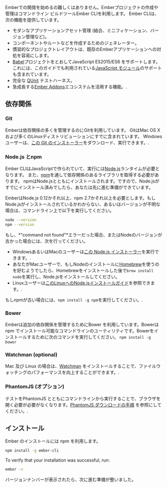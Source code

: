 Emberでの開発を始めるの難しくはありません。Emberプロジェクトの作成や管理はコマンドライン ビルドツールEmber CLIを利用します。 Ember CLIは、次の機能を提供しています。

* モダンなアプリケーションアセット管理 (結合、ミニフィケーション、バージョン管理など)。
* コンポーネントやルートなどを作成するためのジェネレーター。
* 慣習的なプロジェクトレイアウトは、既存のEmberアプリケーションへの対処を容易にします。
* [Babel](http://babeljs.io/docs/learn-es2015/)プロジェクトをとおしてJavaScript ES2015/ES6 をサポートします。 これには、このガイドでも利用されている[JavaScript モジュール](http://exploringjs.com/es6/ch_modules.html)のサポートも含まれています。
* 完全な [QUnit](https://qunitjs.com/) テストハーネス。
* 急成長する[Ember Addons](https://emberobserver.com/)エコシステムを活用する機能。.

## 依存関係

### Git

Emberは依存関係の多くを管理するのにGitを利用しています。 GitはMac OS Xおよび多くのLinuxディストリビューションにすでに含まれています。 Windows ユーザーは、[この Git のインストーラー](http://git-scm.com/download/win)をダウンロード、実行できます。.

### Node.js とnpm

Ember CLIはJavaScriptで作られていて、実行には[Node.js](https://nodejs.org/)ランタイムが必要となります。 また、[npm](https://www.npmjs.com/)を通して依存関係のあるライブラリを取得する必要があります。 npmはNode.jsとともにインストールされます。ですので、Node.jsがすでにインストール済みでしたら、あなたは先に進む準備ができています。

EmberはNode.js 0.12かそれ以上、npm 2.7かそれ以上を必要とします。もしNode.jsがインストールされているかわからない、あるいはバージョンが不明な場合は、コマンドライン上で以下を実行してください。

```bash
node --version
npm --version
```

もし、*"command not found"*エラーだった場合、またはNodeのバージョンが古かった場合には、次を行ってください。

* WindowsあるいはMacのユーザーは[この Node.js インストーラー](http://nodejs.org/download/)を実行できます。.
* あなたがMacユーザーで、もしNodeのインストールに[Homebrew](http://brew.sh/)を使うのを好むようでしたら、Homebrewをインストールした後で`brew install node`を実行し、Node.jsをインストールしてください。
* Linuxユーザーは[このLinuxへのNode.jsインストールガイド](https://nodejs.org/en/download/package-manager/)を参照できます。.

もしnpmが古い場合には、`npm install -g npm`を実行してください。.

### Bower

Emberは追加の依存関係を管理するためにBower を利用しています。Bowerは npm でインストール可能なコマンドラインのユーティリティです。Bowerをインストールするために次のコマンドを実行してください。 ```npm install -g bower```

### Watchman (optional)

Mac 及び Linux の場合は、[Watchman](https://facebook.github.io/watchman/docs/install.html) をインストールすることで、ファイルウォッチングのパフォーマンスを向上することができます。.

### PhantomJS (オプション)

テストをPhantomJS とともにコマンドラインから実行することで、ブラウザを開く必要が必要がなくなります。[PhantomJS ダウンロードの手順](http://phantomjs.org/download.html) を参照にしてください。.

## インストール

Ember のインストールには npm を利用します。

```bash
npm install -g ember-cli
```

To verify that your installation was successful, run:

```bash
ember -v
```

バージョンナンバーが表示されたら、次に進む準備が整いました。
